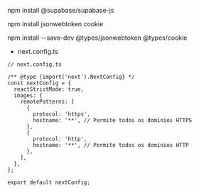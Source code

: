 npm install @supabase/supabase-js

npm install jsonwebtoken cookie

npm install --save-dev @types/jsonwebtoken @types/cookie


* next.config.ts
```
// next.config.ts

/** @type {import('next').NextConfig} */
const nextConfig = {
  reactStrictMode: true,
  images: {
    remotePatterns: [
      {
        protocol: 'https',
        hostname: '**', // Permite todos os domínios HTTPS
      },
      {
        protocol: 'http',
        hostname: '**', // Permite todos os domínios HTTP
      },
    ],
  },
};

export default nextConfig;
```